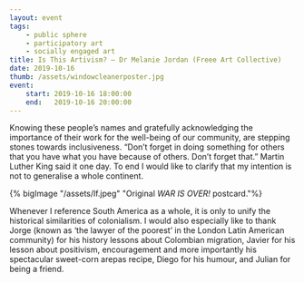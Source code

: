 ```yaml
---
layout: event
tags:
    - public sphere
    - participatory art
    - socially engaged art
title: Is This Artivism? – Dr Melanie Jordan (Freee Art Collective)
date: 2019-10-16
thumb: /assets/windowcleanerposter.jpg
event:
    start: 2019-10-16 18:00:00
    end:   2019-10-16 20:00:00
---
```


Knowing these people’s names and gratefully acknowledging the importance of their work for the well-being of our community, are stepping stones towards inclusiveness. “Don’t forget in doing something for others that you have what you have because of others. Don’t forget that.” Martin Luther King said it one day. To end I would like to clarify that my intention is not to generalise a whole continent. 

{% bigImage "/assets/lf.jpeg" "Original *WAR IS OVER!* postcard."%}

Whenever I reference South America as a whole, it is only to unify the historical similarities of colonialism. I would also especially like to thank Jorge (known as ‘the lawyer of the poorest’ in the London Latin American community) for his history lessons about Colombian migration, Javier for his lesson about positivism, encouragement and more importantly his spectacular sweet-corn arepas recipe, Diego for his humour, and Julian for being a friend.